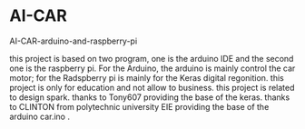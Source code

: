 # AI-CAR
AI-CAR-arduino-and-raspberry-pi

this project is based on two program, one is the arduino IDE and the second one is the raspberry pi. For the Arduino, the arduino is mainly control the car motor; for the Radspberry pi is mainly for the Keras digital regonition. this project is only for education and not allow to business. this project is related to design spark. thanks to Tony607 providing the base of the keras. thanks to CLINTON from polytechnic university EIE providing the base of the arduino car.ino .
